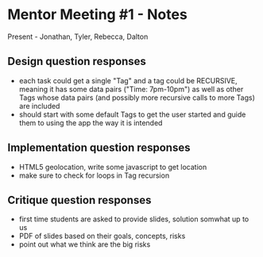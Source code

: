 Mentor Meeting #1 - Notes
=========================

Present - Jonathan, Tyler, Rebecca, Dalton

Design question responses
-------------------------
+ each task could get a single "Tag" and a tag could be RECURSIVE, meaning it has some data pairs ("Time: 7pm-10pm") as well as other Tags whose data pairs (and possibly more recursive calls to more Tags) are included
+ should start with some default Tags to get the user started and guide them to using the app the way it is intended

Implementation question responses
---------------------------------
+ HTML5 geolocation, write some javascript to get location
+ make sure to check for loops in Tag recursion

Critique question responses
---------------------------
+ first time students are asked to provide slides, solution somwhat up to us
+ PDF of slides based on their goals, concepts, risks
+ point out what we think are the big risks